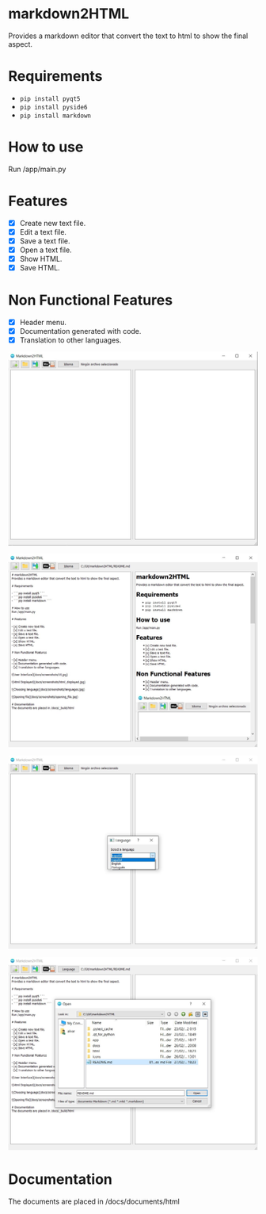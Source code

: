 # markdown2HTML
Provides a markdown editor that convert the text to html to show the final aspect.

# Requirements

- ```pip install pyqt5 ```
- ```pip install pyside6 ```
- ```pip install markdown ```

# How to use
Run /app/main.py

# Features

- [x] Create new text file.
- [x] Edit a text file.
- [x] Save a text file.
- [x] Open a text file.
- [x] Show HTML.
- [x] Save HTML.

# Non Functional Features

- [x] Header menu.
- [x] Documentation generated with code.
- [x] Translation to other languages.

![User Interface](docs/screenshots/UI.jpg)

![Html Displayed](docs/screenshots/html_displayed.jpg)

![Choosing language](docs/screenshots/languages.jpg)

![Opening file](docs/screenshots/opening_file.jpg)

# Documentation
The documents are placed in /docs/documents/html
